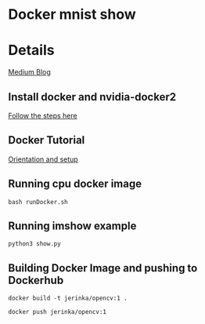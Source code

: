 # Docker mnist show

# Details

[Medium Blog](https://jerin-electronics.medium.com/docker-now-ep1-python-opencv-in-docker-1dda564672c3)

## Install docker and nvidia-docker2

[Follow the steps here](https://cnvrg.io/how-to-setup-docker-and-nvidia-docker-2-0-on-ubuntu-18-04/)

## Docker Tutorial

[Orientation and setup](https://docs.docker.com/get-started/)


 
## Running cpu docker image

```
bash runDocker.sh
```
 
 
## Running imshow example 

```
python3 show.py
```


## Building Docker Image and pushing to Dockerhub

```
docker build -t jerinka/opencv:1 .
```
```
docker push jerinka/opencv:1
```

